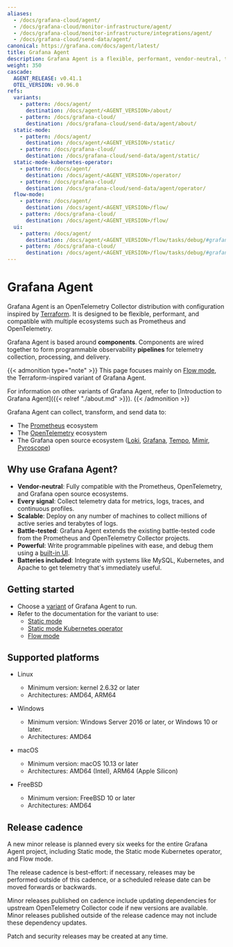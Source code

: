 ```yaml
---
aliases:
  - /docs/grafana-cloud/agent/
  - /docs/grafana-cloud/monitor-infrastructure/agent/
  - /docs/grafana-cloud/monitor-infrastructure/integrations/agent/
  - /docs/grafana-cloud/send-data/agent/
canonical: https://grafana.com/docs/agent/latest/
title: Grafana Agent
description: Grafana Agent is a flexible, performant, vendor-neutral, telemetry collector
weight: 350
cascade:
  AGENT_RELEASE: v0.41.1
  OTEL_VERSION: v0.96.0
refs:
  variants:
    - pattern: /docs/agent/
      destination: /docs/agent/<AGENT_VERSION>/about/
    - pattern: /docs/grafana-cloud/
      destination: /docs/grafana-cloud/send-data/agent/about/
  static-mode:
    - pattern: /docs/agent/
      destination: /docs/agent/<AGENT_VERSION>/static/
    - pattern: /docs/grafana-cloud/
      destination: /docs/grafana-cloud/send-data/agent/static/
  static-mode-kubernetes-operator:
    - pattern: /docs/agent/
      destination: /docs/agent/<AGENT_VERSION>/operator/
    - pattern: /docs/grafana-cloud/
      destination: /docs/grafana-cloud/send-data/agent/operator/
  flow-mode:
    - pattern: /docs/agent/
      destination: /docs/agent/<AGENT_VERSION>/flow/
    - pattern: /docs/grafana-cloud/
      destination: /docs/agent/<AGENT_VERSION>/flow/
  ui:
    - pattern: /docs/agent/
      destination: /docs/agent/<AGENT_VERSION>/flow/tasks/debug/#grafana-agent-flow-ui
    - pattern: /docs/grafana-cloud/
      destination: /docs/agent/<AGENT_VERSION>/flow/tasks/debug/#grafana-agent-flow-ui
---
```


# Grafana Agent

Grafana Agent is an OpenTelemetry Collector distribution with configuration
inspired by [Terraform][]. It is designed to be flexible, performant, and
compatible with multiple ecosystems such as Prometheus and OpenTelemetry.

Grafana Agent is based around **components**. Components are wired together to
form programmable observability **pipelines** for telemetry collection,
processing, and delivery.

{{< admonition type="note" >}}
This page focuses mainly on [Flow mode](https://grafana.com/docs/agent/<AGENT_VERSION>/flow/), the Terraform-inspired variant of Grafana Agent.

For information on other variants of Grafana Agent, refer to [Introduction to Grafana Agent]({{< relref "./about.md" >}}).
{{< /admonition >}}

Grafana Agent can collect, transform, and send data to:

- The [Prometheus][] ecosystem
- The [OpenTelemetry][] ecosystem
- The Grafana open source ecosystem ([Loki][], [Grafana][], [Tempo][], [Mimir][], [Pyroscope][])

[Terraform]: https://terraform.io
[Prometheus]: https://prometheus.io
[OpenTelemetry]: https://opentelemetry.io
[Loki]: https://github.com/grafana/loki
[Grafana]: https://github.com/grafana/grafana
[Tempo]: https://github.com/grafana/tempo
[Mimir]: https://github.com/grafana/mimir
[Pyroscope]: https://github.com/grafana/pyroscope

## Why use Grafana Agent?

- **Vendor-neutral**: Fully compatible with the Prometheus, OpenTelemetry, and
  Grafana open source ecosystems.
- **Every signal**: Collect telemetry data for metrics, logs, traces, and
  continuous profiles.
- **Scalable**: Deploy on any number of machines to collect millions of active
  series and terabytes of logs.
- **Battle-tested**: Grafana Agent extends the existing battle-tested code from
  the Prometheus and OpenTelemetry Collector projects.
- **Powerful**: Write programmable pipelines with ease, and debug them using a
  [built-in UI](ref:ui).
- **Batteries included**: Integrate with systems like MySQL, Kubernetes, and
  Apache to get telemetry that's immediately useful.

## Getting started

- Choose a [variant](ref:variants) of Grafana Agent to run.
- Refer to the documentation for the variant to use:
  - [Static mode](ref:static-mode)
  - [Static mode Kubernetes operator](ref:static-mode-kubernetes-operator)
  - [Flow mode](ref:flow-mode)

## Supported platforms

- Linux

  - Minimum version: kernel 2.6.32 or later
  - Architectures: AMD64, ARM64

- Windows

  - Minimum version: Windows Server 2016 or later, or Windows 10 or later.
  - Architectures: AMD64

- macOS

  - Minimum version: macOS 10.13 or later
  - Architectures: AMD64 (Intel), ARM64 (Apple Silicon)

- FreeBSD

  - Minimum version: FreeBSD 10 or later
  - Architectures: AMD64

## Release cadence

A new minor release is planned every six weeks for the entire Grafana Agent
project, including Static mode, the Static mode Kubernetes operator, and Flow
mode.

The release cadence is best-effort: if necessary, releases may be performed
outside of this cadence, or a scheduled release date can be moved forwards or
backwards.

Minor releases published on cadence include updating dependencies for upstream
OpenTelemetry Collector code if new versions are available. Minor releases
published outside of the release cadence may not include these dependency
updates.

Patch and security releases may be created at any time.
